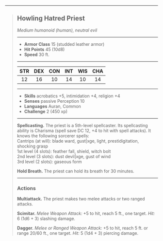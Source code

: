 ***
> ## Howling Hatred Priest
> *Medium humanoid (human), neutral evil*
> 
> ***
> 
> - **Armor Class** 15 (studded leather armor)
> - **Hit Points** 45 (10d8)
> - **Speed** 30 ft.
> 
> ***
> 
> |STR|DEX|CON|INT|WIS|CHA|
> |:---:|:---:|:---:|:---:|:---:|:---:|
> |12|16|10|14|10|14|
> 
> ***
> 
> - **Skills** acrobatics +5, intimidation +4, religion +4
> - **Senses** passive Perception 10
> - **Languages** Auran, Common
> - **Challenge** 2 (450 xp)
> 
> ***
> 
> **Spellcasting.** The priest is a 5th-level spellcaster. Its spellcasting ability is Charisma (spell save DC 12, +4 to hit with spell attacks). It knows the following sorcerer spells:  
> Cantrips (at will): blade ward, gust|xge, light, prestidigitation, shocking grasp  
> 1st level (4 slots): feather fall, shield, witch bolt  
> 2nd level (3 slots): dust devil|xge, gust of wind  
> 3rd level (2 slots): gaseous form
> 
> **Hold Breath.** The priest can hold its breath for 30 minutes.
> 
> ***
> 
> ### Actions
> **Multiattack.** The priest makes two melee attacks or two ranged attacks.
> 
> **Scimitar.** *Melee Weapon Attack:* +5 to hit, reach 5 ft., one target. *Hit:* 6 (1d6 + 3) slashing damage.
> 
> **Dagger.** *Melee or Ranged Weapon Attack:* +5 to hit, reach 5 ft. or range 20/60 ft., one target. *Hit:* 5 (1d4 + 3) piercing damage.